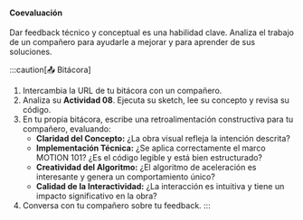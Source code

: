 #### Coevaluación

Dar feedback técnico y conceptual es una habilidad clave. Analiza el trabajo de un compañero para ayudarle a mejorar y para aprender de sus soluciones.

:::caution[📤 Bitácora]
1.  Intercambia la URL de tu bitácora con un compañero.
2.  Analiza su **Actividad 08**. Ejecuta su sketch, lee su concepto y revisa su código.
3.  En tu propia bitácora, escribe una retroalimentación constructiva para tu compañero, evaluando:
    *   **Claridad del Concepto:** ¿La obra visual refleja la intención descrita?
    *   **Implementación Técnica:** ¿Se aplica correctamente el marco MOTION 101? ¿Es el código legible y está bien estructurado?
    *   **Creatividad del Algoritmo:** ¿El algoritmo de aceleración es interesante y genera un comportamiento único?
    *   **Calidad de la Interactividad:** ¿La interacción es intuitiva y tiene un impacto significativo en la obra?
4.  Conversa con tu compañero sobre tu feedback.
:::

